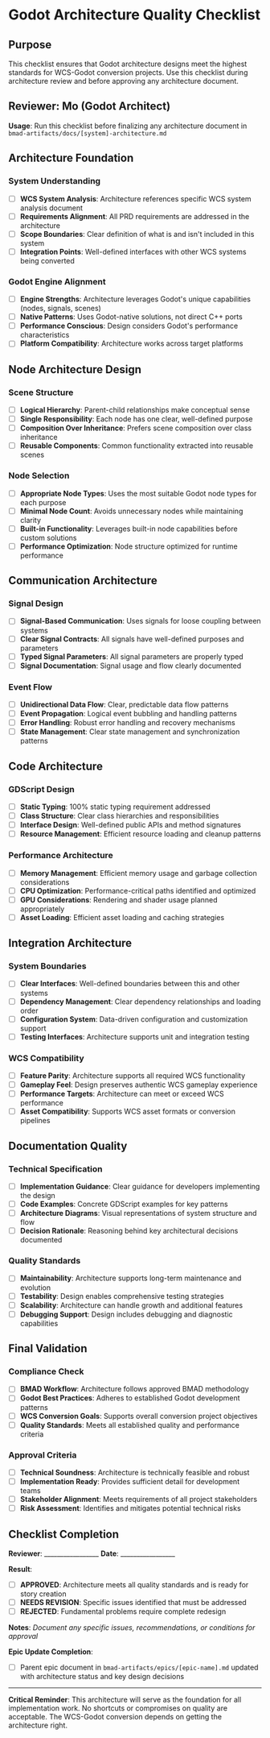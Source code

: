 # Godot Architecture Quality Checklist

## Purpose
This checklist ensures that Godot architecture designs meet the highest standards for WCS-Godot conversion projects. Use this checklist during architecture review and before approving any architecture document.

## Reviewer: Mo (Godot Architect)
**Usage**: Run this checklist before finalizing any architecture document in `bmad-artifacts/docs/[system]-architecture.md`

## Architecture Foundation

### System Understanding
- [ ] **WCS System Analysis**: Architecture references specific WCS system analysis document
- [ ] **Requirements Alignment**: All PRD requirements are addressed in the architecture
- [ ] **Scope Boundaries**: Clear definition of what is and isn't included in this system
- [ ] **Integration Points**: Well-defined interfaces with other WCS systems being converted

### Godot Engine Alignment
- [ ] **Engine Strengths**: Architecture leverages Godot's unique capabilities (nodes, signals, scenes)
- [ ] **Native Patterns**: Uses Godot-native solutions, not direct C++ ports
- [ ] **Performance Conscious**: Design considers Godot's performance characteristics
- [ ] **Platform Compatibility**: Architecture works across target platforms

## Node Architecture Design

### Scene Structure
- [ ] **Logical Hierarchy**: Parent-child relationships make conceptual sense
- [ ] **Single Responsibility**: Each node has one clear, well-defined purpose
- [ ] **Composition Over Inheritance**: Prefers scene composition over class inheritance
- [ ] **Reusable Components**: Common functionality extracted into reusable scenes

### Node Selection
- [ ] **Appropriate Node Types**: Uses the most suitable Godot node types for each purpose
- [ ] **Minimal Node Count**: Avoids unnecessary nodes while maintaining clarity
- [ ] **Built-in Functionality**: Leverages built-in node capabilities before custom solutions
- [ ] **Performance Optimization**: Node structure optimized for runtime performance

## Communication Architecture

### Signal Design
- [ ] **Signal-Based Communication**: Uses signals for loose coupling between systems
- [ ] **Clear Signal Contracts**: All signals have well-defined purposes and parameters
- [ ] **Typed Signal Parameters**: All signal parameters are properly typed
- [ ] **Signal Documentation**: Signal usage and flow clearly documented

### Event Flow
- [ ] **Unidirectional Data Flow**: Clear, predictable data flow patterns
- [ ] **Event Propagation**: Logical event bubbling and handling patterns
- [ ] **Error Handling**: Robust error handling and recovery mechanisms
- [ ] **State Management**: Clear state management and synchronization patterns

## Code Architecture

### GDScript Design
- [ ] **Static Typing**: 100% static typing requirement addressed
- [ ] **Class Structure**: Clear class hierarchies and responsibilities
- [ ] **Interface Design**: Well-defined public APIs and method signatures
- [ ] **Resource Management**: Efficient resource loading and cleanup patterns

### Performance Architecture
- [ ] **Memory Management**: Efficient memory usage and garbage collection considerations
- [ ] **CPU Optimization**: Performance-critical paths identified and optimized
- [ ] **GPU Considerations**: Rendering and shader usage planned appropriately
- [ ] **Asset Loading**: Efficient asset loading and caching strategies

## Integration Architecture

### System Boundaries
- [ ] **Clear Interfaces**: Well-defined boundaries between this and other systems
- [ ] **Dependency Management**: Clear dependency relationships and loading order
- [ ] **Configuration System**: Data-driven configuration and customization support
- [ ] **Testing Interfaces**: Architecture supports unit and integration testing

### WCS Compatibility
- [ ] **Feature Parity**: Architecture supports all required WCS functionality
- [ ] **Gameplay Feel**: Design preserves authentic WCS gameplay experience
- [ ] **Performance Targets**: Architecture can meet or exceed WCS performance
- [ ] **Asset Compatibility**: Supports WCS asset formats or conversion pipelines

## Documentation Quality

### Technical Specification
- [ ] **Implementation Guidance**: Clear guidance for developers implementing the design
- [ ] **Code Examples**: Concrete GDScript examples for key patterns
- [ ] **Architecture Diagrams**: Visual representations of system structure and flow
- [ ] **Decision Rationale**: Reasoning behind key architectural decisions documented

### Quality Standards
- [ ] **Maintainability**: Architecture supports long-term maintenance and evolution
- [ ] **Testability**: Design enables comprehensive testing strategies
- [ ] **Scalability**: Architecture can handle growth and additional features
- [ ] **Debugging Support**: Design includes debugging and diagnostic capabilities

## Final Validation

### Compliance Check
- [ ] **BMAD Workflow**: Architecture follows approved BMAD methodology
- [ ] **Godot Best Practices**: Adheres to established Godot development patterns
- [ ] **WCS Conversion Goals**: Supports overall conversion project objectives
- [ ] **Quality Standards**: Meets all established quality and performance criteria

### Approval Criteria
- [ ] **Technical Soundness**: Architecture is technically feasible and robust
- [ ] **Implementation Ready**: Provides sufficient detail for development teams
- [ ] **Stakeholder Alignment**: Meets requirements of all project stakeholders
- [ ] **Risk Assessment**: Identifies and mitigates potential technical risks

## Checklist Completion

**Reviewer**: _________________ **Date**: _________________

**Result**: 
- [ ] **APPROVED**: Architecture meets all quality standards and is ready for story creation
- [ ] **NEEDS REVISION**: Specific issues identified that must be addressed
- [ ] **REJECTED**: Fundamental problems require complete redesign

**Notes**: 
_Document any specific issues, recommendations, or conditions for approval_

**Epic Update Completion**:
- [ ] Parent epic document in `bmad-artifacts/epics/[epic-name].md` updated with architecture status and key design decisions

---

**Critical Reminder**: This architecture will serve as the foundation for all implementation work. No shortcuts or compromises on quality are acceptable. The WCS-Godot conversion depends on getting the architecture right.
